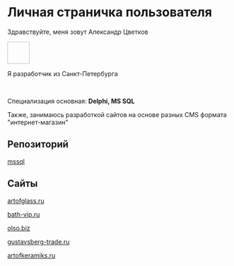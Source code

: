 <H1>Личная страничка пользователя</H1>
<p>Здравствуйте, меня зовут Александр Цветков</p>
<div class="imgs">
<img class="imgs1" scr="https://avatars0.githubusercontent.com/u/71758190?s=460&u=549a9d09a3ed9416aa60bfc1935493c969437a87&v=4" width="50" height="50" alt=""/>
</div>
<p>Я разработчик из Санкт-Петербурга</p>
<br>
<p>Специализация основная: <b>Delphi, MS SQL</b></p>
<p>Также, занимаюсь разработкой сайтов на основе разных CMS формата "интернет-магазин"</p>
<H2>Репозиторий</H2>
<p><a href="https://github.com/AstiiCoder/Glock17_Scripts">mssql</a></p>
<H2>Сайты</H2>
<p><a href="http:\\www.artofglass.ru">artofglass.ru</a></p>
<p><a href="https:\\www.bath-vip.ru">bath-vip.ru</a></p>
<p><a href="http:\\www.olso.biz">olso.biz</a></p>
<p><a href="http:\\www.gustavsberg-trade.ru">gustavsberg-trade.ru</a></p>
<p><a href="http:\\www.artofceramiks.ru">artofkeramiks.ru</a></p>
